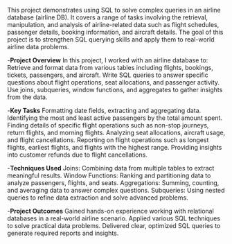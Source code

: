 This project demonstrates using SQL to solve complex queries in an airline database (airline DB). It covers a range of tasks involving the retrieval, manipulation, and analysis of airline-related data such as flight schedules, passenger details, booking information, and aircraft details. The goal of this project is to strengthen SQL querying skills and apply them to real-world airline data problems.

-**Project Overview**
In this project, I worked with an airline database to:
Retrieve and format data from various tables including flights, bookings, tickets, passengers, and aircraft.
Write SQL queries to answer specific questions about flight operations, seat allocations, and passenger activity.
Use joins, subqueries, window functions, and aggregates to gather insights from the data.

-**Key Tasks**
Formatting date fields, extracting and aggregating data.
Identifying the most and least active passengers by the total amount spent.
Finding details of specific flight operations such as non-stop journeys, return flights, and morning flights.
Analyzing seat allocations, aircraft usage, and flight cancellations.
Reporting on flight operations such as longest flights, earliest flights, and flights with the highest range.
Providing insights into customer refunds due to flight cancellations.

-**Techniques Used**
Joins: Combining data from multiple tables to extract meaningful results.
Window Functions: Ranking and partitioning data to analyze passengers, flights, and seats.
Aggregations: Summing, counting, and averaging data to answer complex questions.
Subqueries: Using nested queries to refine data extraction and solve advanced problems.

-**Project Outcomes**
Gained hands-on experience working with relational databases in a real-world airline scenario.
Applied various SQL techniques to solve practical data problems.
Delivered clear, optimized SQL queries to generate required reports and insights.
